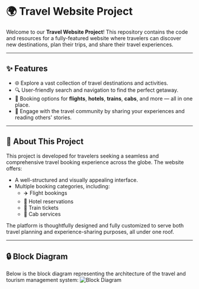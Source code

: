 # 🌍 Travel Website Project

Welcome to our **Travel Website Project**! This repository contains the code and resources for a fully-featured website where travelers can discover new destinations, plan their trips, and share their travel experiences.

---

## ✨ Features

- 🌐 Explore a vast collection of travel destinations and activities.
- 🔍 User-friendly search and navigation to find the perfect getaway.
- 🧳 Booking options for **flights**, **hotels**, **trains**, **cabs**, and more — all in one place.
- 💬 Engage with the travel community by sharing your experiences and reading others' stories.

---

## 📌 About This Project

This project is developed for travelers seeking a seamless and comprehensive travel booking experience across the globe. The website offers:

- A well-structured and visually appealing interface.
- Multiple booking categories, including:
  - ✈️ Flight bookings  
  - 🏨 Hotel reservations  
  - 🚆 Train tickets  
  - 🚗 Cab services  

The platform is thoughtfully designed and fully customized to serve both travel planning and experience-sharing purposes, all under one roof.

---

## 🔒 Block Diagram

Below is the block diagram representing the architecture of the travel and tourism management system:
![Block Diagram](./assets/Design/Blockdiagram.jpg)


